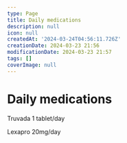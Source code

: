 ```yaml
---
type: Page
title: Daily medications
description: null
icon: null
createdAt: '2024-03-24T04:56:11.726Z'
creationDate: 2024-03-23 21:56
modificationDate: 2024-03-23 21:57
tags: []
coverImage: null
---
```


# Daily medications

Truvada 1 tablet/day

Lexapro 20mg/day 




